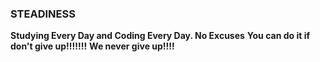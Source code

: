 ### STEADINESS
__Studying Every Day and Coding Every Day. No Excuses__
__You can do it if don't give up!!!!!!!__
__We never give up!!!!__
